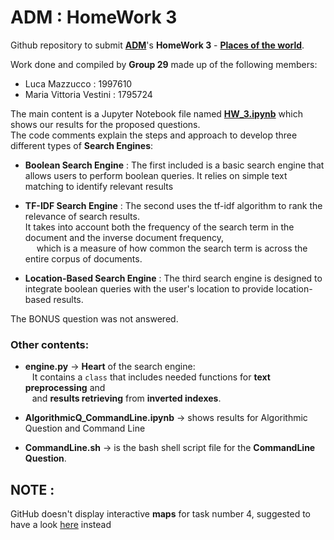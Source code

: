 # ADM : HomeWork 3

Github repository to submit [**ADM**](http://aris.me/index.php/data-mining-ds-2022)'s **HomeWork 3** - **[Places of the world](https://github.com/lucamaiano/ADM/tree/master/2022/Homework_3)**.<br>

Work done and compiled by **Group 29** made up of the following members:
- Luca Mazzucco : 1997610 
- Maria Vittoria Vestini : 1795724

The main content is a Jupyter Notebook file named [**HW_3.ipynb**](https://nbviewer.org/github/LM1997610/ADM_HW3/blob/main/HW_3.ipynb) which shows our results for the proposed questions.\
The code comments explain the steps and approach to develop three different types of **Search Engines**:

- **Boolean Search Engine** : The first included is a basic search engine that allows users to perform boolean queries. It relies on simple text matching to identify relevant results
 
- **TF-IDF Search Engine** : The second uses the tf-idf algorithm to rank the relevance of search results.\
It takes into account both the frequency of the search term in the document and the inverse document frequency,\
&emsp; which is a measure of how common the search term is across the entire corpus of documents.

- **Location-Based Search Engine** : The third search engine is designed to integrate boolean queries with the user's location to provide location-based results.

The BONUS question was not answered.

### Other contents:

- **engine.py** →  **Heart** of the search engine:\
&ensp; It contains a `class` that includes needed functions for **text preprocessing** and\
&ensp;  and **results retrieving** from **inverted indexes**.

- **AlgorithmicQ_CommandLine.ipynb** → shows results for Algorithmic Question and Command Line

- **CommandLine.sh** → is the bash shell script file for the **CommandLine Question**.

## **NOTE :**
GitHub doesn't display interactive **maps** for task number 4, suggested to have a look [here](https://nbviewer.org/github/LM1997610/ADM_HW3/blob/main/HW_3.ipynb) instead
